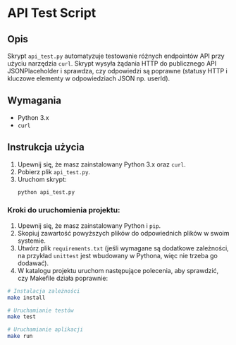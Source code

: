 # API Test Script

## Opis
Skrypt `api_test.py` automatyzuje testowanie różnych endpointów API przy użyciu narzędzia `curl`. Skrypt wysyła żądania HTTP do publicznego API JSONPlaceholder i sprawdza, czy odpowiedzi są poprawne (statusy HTTP i kluczowe elementy w odpowiedziach JSON np. userId).

## Wymagania
- Python 3.x
- `curl`

## Instrukcja użycia
1. Upewnij się, że masz zainstalowany Python 3.x oraz `curl`.
2. Pobierz plik `api_test.py`.
3. Uruchom skrypt:
   ```bash
   python api_test.py

### Kroki do uruchomienia projektu:

1. Upewnij się, że masz zainstalowany Python i `pip`.
2. Skopiuj zawartość powyższych plików do odpowiednich plików w swoim systemie.
3. Utwórz plik `requirements.txt` (jeśli wymagane są dodatkowe zależności, na przykład `unittest` jest wbudowany w Pythona, więc nie trzeba go dodawać).
4. W katalogu projektu uruchom następujące polecenia, aby sprawdzić, czy Makefile działa poprawnie:

```bash
# Instalacja zależności
make install

# Uruchamianie testów
make test

# Uruchamianie aplikacji
make run
